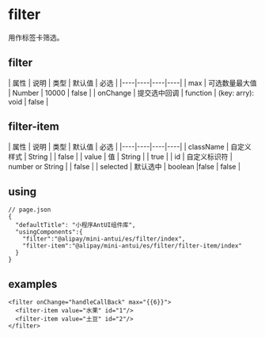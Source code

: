 # filter 

用作标签卡筛选。

## filter

| 属性 | 说明 | 类型 | 默认值 | 必选 |
|----|----|----|----|
| max | 可选数量最大值 | Number | 10000 | false |
| onChange | 提交选中回调 | function | (key: arry): void | false |

## filter-item

| 属性 | 说明 | 类型 | 默认值 | 必选 |
|----|----|----|----|
| className | 自定义样式 | String | | false |
| value | 值 | String | | true |
| id | 自定义标识符 | number or String | | false |
| selected | 默认选中 | boolean |false | false |

## using

```
// page.json
{
  "defaultTitle": "小程序AntUI组件库",
  "usingComponents":{
    "filter":"@alipay/mini-antui/es/filter/index",
    "filter-item":"@alipay/mini-antui/es/filter/filter-item/index"
  }
}
```
## examples

```axml
<filter onChange="handleCallBack" max="{{6}}">
  <filter-item value="水果" id="1"/>
  <filter-item value="土豆" id="2"/>
</filter>
```




